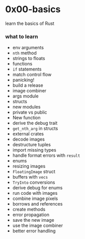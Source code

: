 # 0x00-basics
learn the basics of Rust

### what to learn
* env arguments
* `nth` method
* strings to floats
* functions
* `if` statements
* match control flow
* panicking!
* build a release
* image combiner
* args module
* structs
* new modules
* private vs public
* New function
* derive the debug trait
* `get_nth_arg` in structs
* external crates
* decode images
* destructure tuples
* import missing types
* handle format errors with `result`
* enums
* resizing images
* `FloatingImage` struct
* buffers with `vecs`
* `TryInto` conversions
* derive debug for enums
* run code with images
* combine image pixels
* borrows and references
* create methods
* error propagation
* save the new image
* use the image combiner
* better error handling